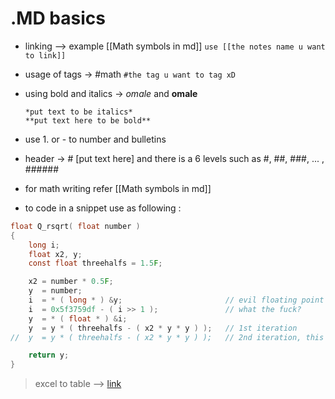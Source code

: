 # .MD basics
- linking --> example [[Math symbols in md]]
	```use [[the notes name u want to link]]```
	
- usage of tags  $\to$ #math
	```#the tag u want to tag xD```
	
- using bold and italics $\to$ *omale* and **omale**
	```
	*put text to be italics* 
	**put text here to be bold**
	```
- use 1. or - to number and bulletins
- header $\to$ # [put text here] and there is a 6 levels such as #, ##, ###, ... , ######
- for math writing refer [[Math symbols in md]] 
-  to code in a snippet use as following :
```c
float Q_rsqrt( float number )
{
	long i;
	float x2, y;
	const float threehalfs = 1.5F;

	x2 = number * 0.5F;
	y  = number;
	i  = * ( long * ) &y;                       // evil floating point bit level hacking
	i  = 0x5f3759df - ( i >> 1 );               // what the fuck? 
	y  = * ( float * ) &i;
	y  = y * ( threehalfs - ( x2 * y * y ) );   // 1st iteration
//	y  = y * ( threehalfs - ( x2 * y * y ) );   // 2nd iteration, this can be removed

	return y;
}
```

> excel to table --> [link](https://tabletomarkdown.com/convert-spreadsheet-to-markdown/)